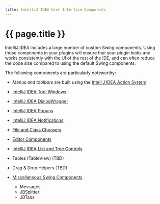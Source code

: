 ```yaml
---
title: IntelliJ IDEA User Interface Components
---
```


<!--
INITIAL_SOURCE https://confluence.jetbrains.com/display/IDEADEV/IntelliJ+IDEA+User+Interface+Components
-->

# {{ page.title }}

IntelliJ IDEA includes a large number of custom Swing components. Using those components in your plugins will ensure that your plugin looks and works consistently with the UI of the rest of the IDE, and can often reduce the code size compared to using the default Swing components.

The following components are particularly noteworthy:

*  *Menus and toolbars*  are built using the [IntelliJ IDEA Action System](action_system.html)
*  [IntelliJ IDEA Tool Windows](tool_windows.html)
*  [IntelliJ IDEA DialogWrapper](dialog_wrapper.html)
*  [IntelliJ IDEA Popups](TODO)
*  [IntelliJ IDEA Notifications](TODO)
*  [File and Class Choosers](TODO)
*  [Editor Components](TODO)
*  [IntelliJ IDEA List and Tree Controls](TODO)
*  Tables (TableView) (TBD)
*  Drag & Drop Helpers (TBD)
*  [Miscellaneous Swing Components](TODO)

    *  Messages
    *  JBSplitter
    *  JBTabs

